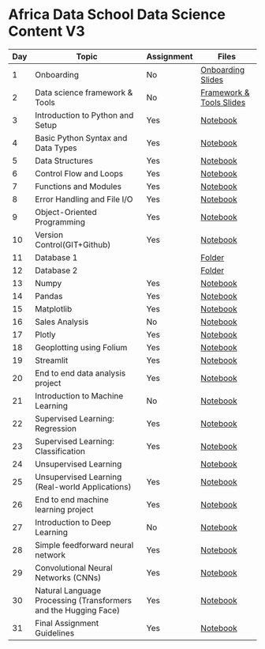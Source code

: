 ﻿# Africa Data School Data Science Content V3

| Day | Topic                                                           | Assignment | Files                                                                                                                                                                                 |
| --- | --------------------------------------------------------------- | ---------- | ------------------------------------------------------------------------------------------------------------------------------------------------------------------------------------- |
| 1   | Onboarding                                                      | No         | [Onboarding Slides](https://www.beautiful.ai/player/-MdltxANBmKvXvYTffNN)                                                                                                             |
| 2   | Data science framework & Tools                                  | No         | [Framework & Tools Slides](https://github.com/Joy879/Africa-Data-School-Curriculum-August-23/tree/main/notebooks/2_Frameworks_&_Tools)                                                                                                      |
| 3   | Introduction to Python and Setup                                | Yes        | [Notebook](https://github.com/Joy879/Africa-Data-School-Curriculum-August-23/tree/main/notebooks/3_Intro_to_Python)                                            |
| 4   | Basic Python Syntax and Data Types                              | Yes        | [Notebook](https://github.com/Joy879/Africa-Data-School-Curriculum-August-23/tree/main/notebooks/4%20Python%20basic%20Syntax)                                       |
| 5   | Data Structures                                                 | Yes        | [Notebook](https://github.com/Joy879/Africa-Data-School-Curriculum-August-23/blob/main/notebooks/5%20Data%20Structures)                                                                   |
| 6   | Control Flow and Loops                                          | Yes        | [Notebook](https://github.com/Joy879/Africa-Data-School-Curriculum-August-23/blob/main/notebooks/6%20Control%20Flow%20and%20Loops)                                                        |
| 7   | Functions and Modules                                           | Yes        | [Notebook](https://github.com/Joy879/Africa-Data-School-Curriculum-August-23/blob/main/notebooks/7%20Functions%20and%20Modules)                                                           |
| 8   | Error Handling and File I/O                                     | Yes        | [Notebook](https://github.com/Joy879/Africa-Data-School-Curriculum-August-23/blob/main/notebooks/8%20Error%20Handling%20and%20Files)                                                      |
| 9   | Object-Oriented Programming                                     | Yes        | [Notebook](https://github.com/Joy879/Africa-Data-School-Curriculum-August-23/blob/main/notebooks/9%20Object-Oriented%20Programming)                                                       |
| 10  | Version Control(GIT+Github)                                     | Yes        | [Notebook](https://github.com/Joy879/Africa-Data-School-Curriculum-August-23/blob/main/notebooks/10%20Version%20Control)                                                                  |
| 11  | Database 1                                                      |            | [Folder](https://github.com/Joy879/Africa-Data-School-Curriculum-August-23/tree/main/notebooks/11%20%26%2012%20lesson%20Database%20%26%20SQL)                                                   |
| 12  | Database 2                                                      |            | [Folder](https://github.com/Joy879/Africa-Data-School-Curriculum-August-23/tree/main/notebooks/11%20%26%2012%20lesson%20Database%20%26%20SQL)                                                   |
| 13  | Numpy                                                           | Yes        | [Notebook](https://github.com/Joy879/Africa-Data-School-Curriculum-August-23/blob/main/notebooks/13%20Numpy)                                                                              |
| 14  | Pandas                                                          | Yes        | [Notebook](https://github.com/Joy879/Africa-Data-School-Curriculum-August-23/blob/main/notebooks/14%20Pandas)                                                                             |
| 15  | Matplotlib                                                      | Yes        | [Notebook](https://github.com/Joy879/Africa-Data-School-Curriculum-August-23/blob/main/notebooks/15%20Matplotlib)                                                                         |
| 16  | Sales Analysis                                                  | No         | [Notebook](https://github.com/Joy879/Africa-Data-School-Curriculum-August-23/tree/main/notebooks/16%20Lesson%20Sales%20Analysis)                                                                |
| 17  | Plotly                                                          | Yes        | [Notebook](https://github.com/Joy879/Africa-Data-School-Curriculum-August-23/blob/main/notebooks/17%20Plotly)                                                                          |
| 18  | Geoplotting using Folium                                        | Yes        | [Notebook](https://github.com/Joy879/Africa-Data-School-Curriculum-August-23/blob/main/notebooks/18%20Geoplotting%20using%20Folium)                                                       |
| 19  | Streamlit                                                       | Yes        | [Notebook](https://github.com/Joy879/Africa-Data-School-Curriculum-August-23/blob/main/notebooks/19%20%20Streamlit)                                                                       |
| 20  | End to end data analysis project                                | Yes        | [Notebook](https://github.com/Joy879/Africa-Data-School-Curriculum-August-23/blob/main/notebooks/20%20End-to-end%20data%20analysis%20project)                                             |
| 21  | Introduction to Machine Learning                                | No         | [Notebook](https://github.com/Joy879/Africa-Data-School-Curriculum-August-23/blob/main/notebooks/21%20Introduction%20to%20Machine%20Learning%20%26%20framework)                        |
| 22  | Supervised Learning: Regression                                 | Yes        | [Notebook](https://github.com/Joy879/Africa-Data-School-Curriculum-August-23/blob/main/notebooks/22%20Supervised%20Learning%20Regression)                                                 |
| 23  | Supervised Learning: Classification                             | Yes        | [Notebook](https://github.com/Joy879/Africa-Data-School-Curriculum-August-23/blob/main/notebooks/23%20Supervised%20Learning%20%20Classification)                                          |
| 24  | Unsupervised Learning                                           |            | [Notebook](https://github.com/Joy879/Africa-Data-School-Curriculum-August-23/blob/main/notebooks/24-25%20%20Unsupervised%20Learning)                                                      |
| 25  | Unsupervised Learning (Real-world Applications)                 | Yes        | [Notebook](https://github.com/Joy879/Africa-Data-School-Curriculum-August-23/blob/main/notebooks/24-25%20%20Unsupervised%20Learning)                                                      |
| 26  | End to end machine learning project                             | Yes        | [Notebook](https://github.com/Joy879/Africa-Data-School-Curriculum-August-23/blob/main/notebooks/26%20End%20to%20end%20machine%20learning%20%20project)                                   |
| 27  | Introduction to Deep Learning                                   | No         | [Notebook](https://github.com/Joy879/Africa-Data-School-Curriculum-August-23/blob/main/notebooks/27%20Introduction%20to%20Deep%20Learning)                                             |
| 28  | Simple feedforward neural network                               | Yes        | [Notebook](https://github.com/Joy879/Africa-Data-School-Curriculum-August-23/blob/main/notebooks/28%20Simple%20Feedforward%20Neural%20Network)                                            |
| 29  | Convolutional Neural Networks (CNNs)                            | Yes        | [Notebook](https://github.com/Joy879/Africa-Data-School-Curriculum-August-23/blob/main/notebooks/29%20%20Convolutional%20Neural%20Networks%20(CNNs))                                 |
| 30  | Natural Language Processing (Transformers and the Hugging Face) | Yes        | [Notebook](https://github.com/Joy879/Africa-Data-School-Curriculum-August-23/blob/main/notebooks/30%20%20Natural%20Language%20Processing%20(Transformers%20and%20the%20Hugging%20Face)) |
| 31  | Final Assignment Guidelines                                     | Yes        | [Notebook](https://github.com/Joy879/Africa-Data-School-Curriculum-August-23/tree/main/notebooks/31%20%20Final%20Project%20Guidelines%20Notes)                                                  |
